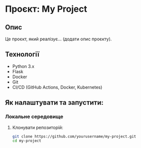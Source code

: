 # Проєкт: My Project

## Опис
Це проєкт, який реалізує... (додати опис проєкту).

## Технології
- Python 3.x
- Flask
- Docker
- Git
- CI/CD (GitHub Actions, Docker, Kubernetes)
  
## Як налаштувати та запустити:

### Локальне середовище
1. Клонувати репозиторій:
   ```bash
   git clone https://github.com/yourusername/my-project.git
   cd my-project

